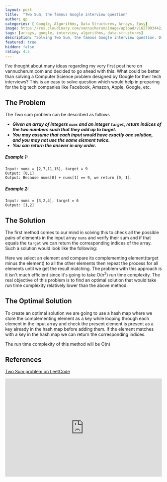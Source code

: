 ```yaml
---
layout: post
title:  "Two Sum, the famous Google interview question"
author: gp
categories: [ Google, Algorithms, Data Structures, Arrays, Easy]
image: https://res.cloudinary.com/vannucherum/image/upload/v1627993442/vannucherum.com/posts/2021-08-01-two-sum-google-interview-question/google-logo_nyw3c0.webp
tags: [arrays, google, interview, algorithms, data-structures]
description: "Solving Two Sum, the famous Google interview question. Different approaches to solve the problem and their curresponding time and space complexities explained."
featured: true
hidden: false
rating: 4.5
---
```


I’ve thought about many ideas regarding my very first post here on vannucherum.com and decided to go ahead with this. What could be better than solving a Computer Science problem designed by Google for their tech interviews? This is an easy to solve question which would help in preparing for the big tech companies like Facebook, Amazon, Apple, Google, etc.

## The Problem

The Two sum problem can be described as follows

+ ***Given an array of integers `nums` and an integer `target`, return indices of the two numbers such that they add up to target.***
+ ***You may assume that each input would have exactly one solution, and you may not use the same element twice.***
+ ***You can return the answer in any order.***

##### Example 1:
```
Input: nums = [2,7,11,15], target = 9
Output: [0,1]
Output: Because nums[0] + nums[1] == 9, we return [0, 1].
```

##### Example 2:
```
Input: nums = [3,2,4], target = 6
Output: [1,2]
```


## The Solution

The first method comes to our mind in solving this to check all the possible pairs of elements in the input array `nums` and verify their sum and if that equals the `target` we can return the corresponding indices of the array. Such a solution would look like the following:

<script src="http://gist-it.appspot.com/https://github.com/vishnu-gp/algorithm-ds/blob/master/Excercises/Arrays/01_TwoSum/BruteForce.js?slice=7:18"></script>


Here we select an element and compare its complementing element(target minus the element) to all the other elements then repeat the process for all elements until we get the result matching. The problem with this approach is it isn't much efficient since it's going to take O(n<sup>2</sup>) run time complexity.
The real objective of this problem is to find an optimal solution that would take run time complexity relatively lower than the above method.

## The Optimal Solution
To create an optimal solution we are going to use a hash map where we store the complementing element as a key while looping through each element in the input array and check the present element is present as a key already in the hash map before adding them. If the element matches with a key in the hash map we can return the corresponding indices.

<script src="http://gist-it.appspot.com/https://github.com/vishnu-gp/algorithm-ds/blob/master/Excercises/Arrays/01_TwoSum/OptimalSolution.js?slice=7:18"></script>

The run time complexity of this method will be O(n)

## References
<a href="https://leetcode.com/problems/two-sum/">Two Sum problem on LeetCode</a>

<iframe style="width:100%;" height="315" src="https://www.youtube.com/embed/XKu_SEDAykw?rel=0&amp;showinfo=0" frameborder="0" allowfullscreen></iframe>

